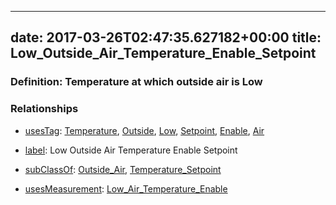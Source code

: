 
---
date: 2017-03-26T02:47:35.627182+00:00
title: Low_Outside_Air_Temperature_Enable_Setpoint
---
### Definition: Temperature at which outside air is Low

### Relationships

* [usesTag](https://brickschema.org/schema/1.0/BrickFrame#usesTag): [Temperature](https://brickschema.org/schema/1.0/BrickTag#Temperature), [Outside](https://brickschema.org/schema/1.0/BrickTag#Outside), [Low](https://brickschema.org/schema/1.0/BrickTag#Low), [Setpoint](https://brickschema.org/schema/1.0/BrickTag#Setpoint), [Enable](https://brickschema.org/schema/1.0/BrickTag#Enable), [Air](https://brickschema.org/schema/1.0/BrickTag#Air)

* [label](http://www.w3.org/2000/01/rdf-schema#label): Low Outside Air Temperature Enable Setpoint

* [subClassOf](http://www.w3.org/2000/01/rdf-schema#subClassOf): [Outside_Air](https://brickschema.org/schema/1.0/Brick#Outside_Air), [Temperature_Setpoint](https://brickschema.org/schema/1.0/Brick#Temperature_Setpoint)

* [usesMeasurement](https://brickschema.org/schema/1.0/BrickFrame#usesMeasurement): [Low_Air_Temperature_Enable](https://brickschema.org/schema/1.0/Brick#Low_Air_Temperature_Enable)
